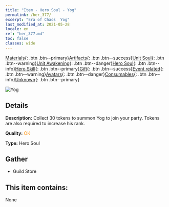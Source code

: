 ```yaml
---
title: "Item - Hero Soul - Yog"
permalink: /her_377/
excerpt: "Era of Chaos  Yog"
last_modified_at: 2021-05-28
locale: en
ref: "her_377.md"
toc: false
classes: wide
---
```

 [Materials](/Items/){: .btn .btn--primary}[Artifacts](/Items/Artifacts/){: .btn .btn--success}[Unit Soul](/Items/UnitSoul/){: .btn .btn--warning}[Unit Awakening](/Items/UnitAwakening/){: .btn .btn--danger}[Hero Soul](/Items/HeroSoul/){: .btn .btn--info}[Hero Skill](/Items/HeroSkill/){: .btn .btn--primary}[Gift](/Items/Gift/){: .btn .btn--success}[Event related](/Items/Events/){: .btn .btn--warning}[Avatars](/Items/Avatars/){: .btn .btn--danger}[Consumables](/Items/Consumables/){: .btn .btn--info}[Unknown](/Items/Unknown/){: .btn .btn--primary}

 ![Yog](/images/h/h_Yog.jpg)

## Details
 **Description:** Collect 30 tokens to summon Yog to join your party. Tokens are also required to increase his rank.

 **Quality:** <span style="color: #FF8C00">OK</span>

 **Type:** Hero Soul

## Gather

*    Guild Store 

## This item contains:

  None

